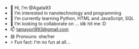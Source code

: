 - 👋 Hi, I’m @Agata93
- 👀 I’m interested in nanotechnology and programming 
- 🌱 I’m currently learning Python, HTML and JavaScript, SQL
- 💞️ I’m looking to collaborate on ... idk hit me :D
- 📫 tamayori993@gmail.com
- 😄 Pronouns: she/her
- ⚡ Fun fact: I'm no fun at all...

<!---
Agata93/Agata93 is a ✨ special ✨ repository because its `README.md` (this file) appears on your GitHub profile.
You can click the Preview link to take a look at your changes.
--->
